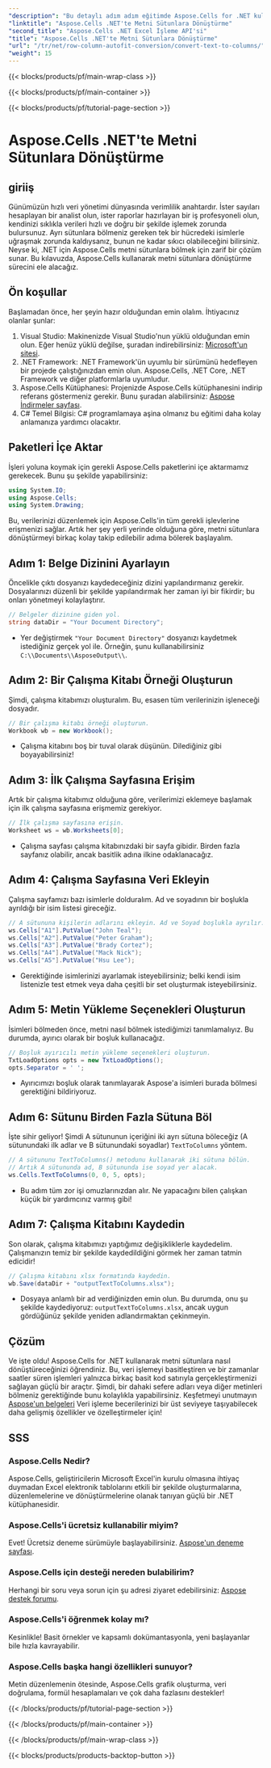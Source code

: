 ```yaml
---
"description": "Bu detaylı adım adım eğitimde Aspose.Cells for .NET kullanarak metni sütunlara nasıl zahmetsizce dönüştüreceğinizi öğrenin."
"linktitle": "Aspose.Cells .NET'te Metni Sütunlara Dönüştürme"
"second_title": "Aspose.Cells .NET Excel İşleme API'si"
"title": "Aspose.Cells .NET'te Metni Sütunlara Dönüştürme"
"url": "/tr/net/row-column-autofit-conversion/convert-text-to-columns/"
"weight": 15
---
```


{{< blocks/products/pf/main-wrap-class >}}

{{< blocks/products/pf/main-container >}}

{{< blocks/products/pf/tutorial-page-section >}}

# Aspose.Cells .NET'te Metni Sütunlara Dönüştürme

## giriiş
Günümüzün hızlı veri yönetimi dünyasında verimlilik anahtardır. İster sayıları hesaplayan bir analist olun, ister raporlar hazırlayan bir iş profesyoneli olun, kendinizi sıklıkla verileri hızlı ve doğru bir şekilde işlemek zorunda bulursunuz. Ayrı sütunlara bölmeniz gereken tek bir hücredeki isimlerle uğraşmak zorunda kaldıysanız, bunun ne kadar sıkıcı olabileceğini bilirsiniz. Neyse ki, .NET için Aspose.Cells metni sütunlara bölmek için zarif bir çözüm sunar. Bu kılavuzda, Aspose.Cells kullanarak metni sütunlara dönüştürme sürecini ele alacağız.
## Ön koşullar
Başlamadan önce, her şeyin hazır olduğundan emin olalım. İhtiyacınız olanlar şunlar:
1. Visual Studio: Makinenizde Visual Studio'nun yüklü olduğundan emin olun. Eğer henüz yüklü değilse, şuradan indirebilirsiniz: [Microsoft'un sitesi](https://visualstudio.microsoft.com/downloads/).
2. .NET Framework: .NET Framework'ün uyumlu bir sürümünü hedefleyen bir projede çalıştığınızdan emin olun. Aspose.Cells, .NET Core, .NET Framework ve diğer platformlarla uyumludur.
3. Aspose.Cells Kütüphanesi: Projenizde Aspose.Cells kütüphanesini indirip referans göstermeniz gerekir. Bunu şuradan alabilirsiniz: [Aspose İndirmeler sayfası](https://releases.aspose.com/cells/net/).
4. C# Temel Bilgisi: C# programlamaya aşina olmanız bu eğitimi daha kolay anlamanıza yardımcı olacaktır.
## Paketleri İçe Aktar
İşleri yoluna koymak için gerekli Aspose.Cells paketlerini içe aktarmamız gerekecek. Bunu şu şekilde yapabilirsiniz:
```csharp
using System.IO;
using Aspose.Cells;
using System.Drawing;
```
Bu, verilerinizi düzenlemek için Aspose.Cells'in tüm gerekli işlevlerine erişmenizi sağlar.
Artık her şey yerli yerinde olduğuna göre, metni sütunlara dönüştürmeyi birkaç kolay takip edilebilir adıma bölerek başlayalım.
## Adım 1: Belge Dizinini Ayarlayın
Öncelikle çıktı dosyanızı kaydedeceğiniz dizini yapılandırmanız gerekir. Dosyalarınızı düzenli bir şekilde yapılandırmak her zaman iyi bir fikirdir; bu onları yönetmeyi kolaylaştırır.
```csharp
// Belgeler dizinine giden yol.
string dataDir = "Your Document Directory";
```
- Yer değiştirmek `"Your Document Directory"` dosyanızı kaydetmek istediğiniz gerçek yol ile. Örneğin, şunu kullanabilirsiniz `C:\\Documents\\AsposeOutput\\`.
## Adım 2: Bir Çalışma Kitabı Örneği Oluşturun
Şimdi, çalışma kitabımızı oluşturalım. Bu, esasen tüm verilerinizin işleneceği dosyadır.
```csharp
// Bir çalışma kitabı örneği oluşturun.
Workbook wb = new Workbook();
```
- Çalışma kitabını boş bir tuval olarak düşünün. Dilediğiniz gibi boyayabilirsiniz!
## Adım 3: İlk Çalışma Sayfasına Erişim
Artık bir çalışma kitabımız olduğuna göre, verilerimizi eklemeye başlamak için ilk çalışma sayfasına erişmemiz gerekiyor.
```csharp
// İlk çalışma sayfasına erişin.
Worksheet ws = wb.Worksheets[0];
```
- Çalışma sayfası çalışma kitabınızdaki bir sayfa gibidir. Birden fazla sayfanız olabilir, ancak basitlik adına ilkine odaklanacağız.
## Adım 4: Çalışma Sayfasına Veri Ekleyin
Çalışma sayfamızı bazı isimlerle dolduralım. Ad ve soyadının bir boşlukla ayrıldığı bir isim listesi gireceğiz.
```csharp
// A sütununa kişilerin adlarını ekleyin. Ad ve Soyad boşlukla ayrılır.
ws.Cells["A1"].PutValue("John Teal");
ws.Cells["A2"].PutValue("Peter Graham");
ws.Cells["A3"].PutValue("Brady Cortez");
ws.Cells["A4"].PutValue("Mack Nick");
ws.Cells["A5"].PutValue("Hsu Lee");
```
- Gerektiğinde isimlerinizi ayarlamak isteyebilirsiniz; belki kendi isim listenizle test etmek veya daha çeşitli bir set oluşturmak isteyebilirsiniz.
## Adım 5: Metin Yükleme Seçenekleri Oluşturun
İsimleri bölmeden önce, metni nasıl bölmek istediğimizi tanımlamalıyız. Bu durumda, ayırıcı olarak bir boşluk kullanacağız.
```csharp
// Boşluk ayırıcılı metin yükleme seçenekleri oluşturun.
TxtLoadOptions opts = new TxtLoadOptions();
opts.Separator = ' ';
```
- Ayırıcımızı boşluk olarak tanımlayarak Aspose'a isimleri burada bölmesi gerektiğini bildiriyoruz.
## Adım 6: Sütunu Birden Fazla Sütuna Böl
İşte sihir geliyor! Şimdi A sütununun içeriğini iki ayrı sütuna böleceğiz (A sütunundaki ilk adlar ve B sütunundaki soyadlar) `TextToColumns` yöntem.
```csharp
// A sütununu TextToColumns() metodunu kullanarak iki sütuna bölün.
// Artık A sütununda ad, B sütununda ise soyad yer alacak.
ws.Cells.TextToColumns(0, 0, 5, opts);
```
- Bu adım tüm zor işi omuzlarınızdan alır. Ne yapacağını bilen çalışkan küçük bir yardımcınız varmış gibi!
## Adım 7: Çalışma Kitabını Kaydedin
Son olarak, çalışma kitabımızı yaptığımız değişikliklerle kaydedelim. Çalışmanızın temiz bir şekilde kaydedildiğini görmek her zaman tatmin edicidir!
```csharp
// Çalışma kitabını xlsx formatında kaydedin.
wb.Save(dataDir + "outputTextToColumns.xlsx");
```
- Dosyaya anlamlı bir ad verdiğinizden emin olun. Bu durumda, onu şu şekilde kaydediyoruz: `outputTextToColumns.xlsx`, ancak uygun gördüğünüz şekilde yeniden adlandırmaktan çekinmeyin.
## Çözüm
Ve işte oldu! Aspose.Cells for .NET kullanarak metni sütunlara nasıl dönüştüreceğinizi öğrendiniz. Bu, veri işlemeyi basitleştiren ve bir zamanlar saatler süren işlemleri yalnızca birkaç basit kod satırıyla gerçekleştirmenizi sağlayan güçlü bir araçtır. Şimdi, bir dahaki sefere adları veya diğer metinleri bölmeniz gerektiğinde bunu kolaylıkla yapabilirsiniz. Keşfetmeyi unutmayın [Aspose'un belgeleri](https://reference.aspose.com/cells/net/) Veri işleme becerilerinizi bir üst seviyeye taşıyabilecek daha gelişmiş özellikler ve özelleştirmeler için!
## SSS
### Aspose.Cells Nedir?
Aspose.Cells, geliştiricilerin Microsoft Excel'in kurulu olmasına ihtiyaç duymadan Excel elektronik tablolarını etkili bir şekilde oluşturmalarına, düzenlemelerine ve dönüştürmelerine olanak tanıyan güçlü bir .NET kütüphanesidir.
### Aspose.Cells'i ücretsiz kullanabilir miyim?
Evet! Ücretsiz deneme sürümüyle başlayabilirsiniz. [Aspose'un deneme sayfası](https://releases.aspose.com/).
### Aspose.Cells için desteği nereden bulabilirim?
Herhangi bir soru veya sorun için şu adresi ziyaret edebilirsiniz: [Aspose destek forumu](https://forum.aspose.com/c/cells/9).
### Aspose.Cells'i öğrenmek kolay mı?
Kesinlikle! Basit örnekler ve kapsamlı dokümantasyonla, yeni başlayanlar bile hızla kavrayabilir.
### Aspose.Cells başka hangi özellikleri sunuyor?
Metin düzenlemenin ötesinde, Aspose.Cells grafik oluşturma, veri doğrulama, formül hesaplamaları ve çok daha fazlasını destekler!


{{< /blocks/products/pf/tutorial-page-section >}}

{{< /blocks/products/pf/main-container >}}

{{< /blocks/products/pf/main-wrap-class >}}

{{< blocks/products/products-backtop-button >}}